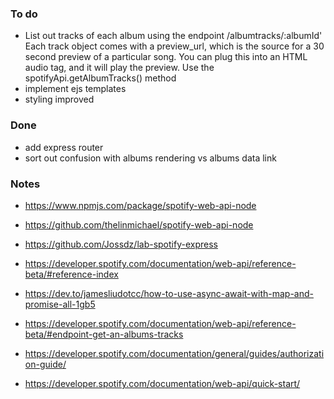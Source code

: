 ### To do
- List out tracks of each album using the endpoint /albumtracks/:albumId'
  Each track object comes with a preview_url, which is the source for a 30 second preview of a particular song. You can plug this into an HTML audio tag, and it will play the preview. Use the
  spotifyApi.getAlbumTracks() method
- implement ejs templates
- styling improved

### Done
- add express router
- sort out confusion with albums rendering vs albums data link

### Notes
- https://www.npmjs.com/package/spotify-web-api-node
- https://github.com/thelinmichael/spotify-web-api-node
- https://github.com/Jossdz/lab-spotify-express
- https://developer.spotify.com/documentation/web-api/reference-beta/#reference-index
- https://dev.to/jamesliudotcc/how-to-use-async-await-with-map-and-promise-all-1gb5

- https://developer.spotify.com/documentation/web-api/reference-beta/#endpoint-get-an-albums-tracks

- https://developer.spotify.com/documentation/general/guides/authorization-guide/

- https://developer.spotify.com/documentation/web-api/quick-start/